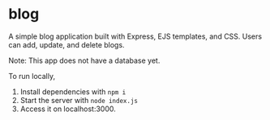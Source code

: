 # blog
A simple blog application built with Express, EJS templates, and CSS. Users can add, update, and delete blogs. 

Note: This app does not have a database yet. 

To run locally, 
1. Install dependencies with `npm i`
2. Start the server with `node index.js`
3. Access it on localhost:3000.
